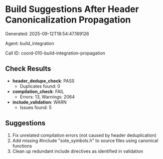 # Build Suggestions After Header Canonicalization Propagation

Generated: 2025-09-12T18:54:47.169126

Agent: build_integration

Call ID: coord-010-build-integration-propagation


## Check Results

- **header_dedupe_check**: PASS
  - Duplicates found: 0
- **compilation_check**: FAIL
  - Errors: 13, Warnings: 2064
- **include_validation**: WARN
  - Issues found: 5

## Suggestions

1. Fix unrelated compilation errors (not caused by header deduplication)
2. Add missing #include "sote_symbols.h" to source files using canonical functions
3. Clean up redundant include directives as identified in validation
